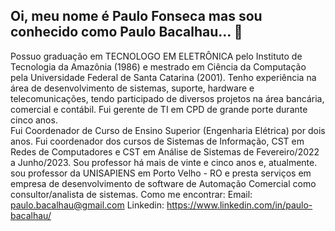 ## Oi, meu nome é Paulo Fonseca mas sou conhecido como Paulo Bacalhau... 👋

<!--
**paulobacalhau/paulobacalhau** is a ✨ _special_ ✨ repository because its `README.md` (this file) appears on your GitHub profile.

Here are some ideas to get you started:

- 🔭 I’m currently working on ...
- 🌱 I’m currently learning ...
- 👯 I’m looking to collaborate on ...
- 🤔 I’m looking for help with ...
- 💬 Ask me about ...
- 📫 How to reach me: ...
- 😄 Pronouns: ...
- ⚡ Fun fact: ...
-->
Possuo graduação em TECNOLOGO EM ELETRÔNICA pelo Instituto de Tecnologia da Amazônia (1986) e mestrado em Ciência da Computação pela Universidade Federal de Santa Catarina (2001). 
Tenho experiência na área de desenvolvimento de sistemas, suporte, hardware e telecomunicações, tendo participado de diversos projetos na área bancária, comercial e contábil. 
Fui gerente de TI em CPD de grande porte durante cinco anos.  
Fui Coordenador de Curso de Ensino Superior (Engenharia Elétrica) por dois anos. 
Fui coordenador dos cursos de Sistemas de Informação, CST em Redes de Computadores e CST em Análise de Sistemas de Fevereiro/2022 a Junho/2023. 
Sou professor há mais de vinte e cinco anos e, atualmente. sou professor da UNISAPIENS em Porto Velho - RO e presta serviços em empresa de desenvolvimento de software de Automação Comercial como consultor/analista de sistemas.
Como me encontrar:
Email: paulo.bacalhau@gmail.com
Linkedin: https://www.linkedin.com/in/paulo-bacalhau/

